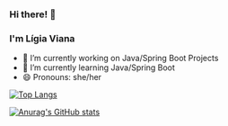 ### Hi there! 👋 
### I'm Lígia Viana

- 🔭 I’m currently working on Java/Spring Boot Projects
- 🌱 I’m currently learning Java/Spring Boot
- 😄 Pronouns: she/her

[![Top Langs](https://github-readme-stats.vercel.app/api/top-langs/?username=ligiaviana&layout=donut-vertical)](https://github.com/ligiaviana/github-readme-stats)

[![Anurag's GitHub stats](https://github-readme-stats.vercel.app/api?username=ligiaviana)](https://github.com/ligiaviana/github-readme-stats)

